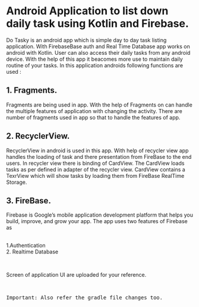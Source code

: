 # Android Application to list down daily task using Kotlin and Firebase.
Do Tasky is an android app which is simple day to day task listing application. With FirebaseBase auth and Real Time Database app works on android with Kotlin. User can also access their daily tasks from any android device.
With the help of this app it beacomes more use to maintain daily routine of your tasks. In this application androids following functions are used :
<h2>1. Fragments.</h2>
<p>
  Fragments are being used in app. With the help of Fragments on can handle the multiple features of application with changing the activity. There are number of fragments used in app so that to handle the features of app. 
 </p>
<h2>2. RecyclerView.</h2>
<p>
  RecyclerView in android is used in this app. With help of recycler view app handles the loading of task and there presentation from FireBase to the end users. In recycler view there is binding of CardView. The CardView loads tasks as per defined in adapter of the recycler view. CardView contains a TexrView which will show tasks by loading them from FireBase RealTime Storage. 
</p>
<h2>3. FireBase.</h2>
<p>
Firebase is Google’s mobile application development platform that helps you build, improve, and grow your app. The app uses two features of Firebase as<br></br> <div>1.Authentication</div> <div>2. Realtime Database</div>
</p>
<br>
<p>
Screen of application UI are uploaded for your reference.</p>
</br>
<pre>
Important: Also refer the gradle file changes too.
</pre>
